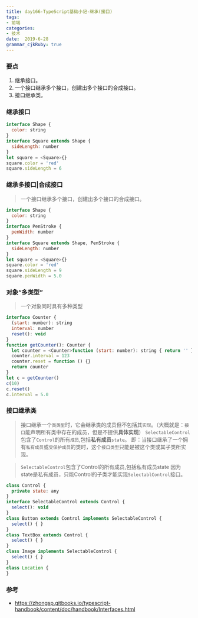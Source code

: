 ```yaml
---
title: day166-TypeScript基础小记-继承(接口)
tags: 
- 前端
categories: 
- 技术
date:  2019-6-28
grammar_cjkRuby: true
---
```

### 要点

1. 继承接口。
2. 一个接口继承多个接口，创建出多个接口的合成接口。
3. 接口继承类。
<!--more-->

### 继承接口
```js
interface Shape {
  color: string
}
interface Square extends Shape {
  sideLength: number
}
let square = <Square>{}
square.color = 'red'
square.sideLength = 6
```

### 继承多接口|合成接口

> 一个接口继承多个接口，创建出多个接口的合成接口。
```js
interface Shape {
  color: string
}
interface PenStroke {
  penWidth: number
}
interface Square extends Shape, PenStroke {
  sideLength: number
}
let square = <Square>{}
square.color = 'red'
square.sideLength = 9
square.penWidth = 5.0
```

### 对象“多类型”

> 一个对象同时具有多种类型

```js
interface Counter {
  (start: number): string
  interval: number
  reset(): void
}
function getCounter(): Counter {
  let counter = <Counter>function (start: number): string { return '' }
  counter.interval = 123
  counter.reset = function () {}
  return counter
}
let c = getCounter()
c(10)
c.reset()
c.interval = 5.0
```

### 接口继承类

>接口继承一个`类类型`时，它会继承类的成员但不包括其`实现`。（大概就是：`接口`能声明所有类中存在的成员，但是不提供**具体实现**）
`SelectableControl`包含了`Control`的所有`成员`,包括**私有成员**`state`。
即：当接口继承了一个拥有`私有成员`或`受保护成员`的类时，这个`接口类型`只能是被这个类或其子类所实现。

> `SelectableControl`包含了Control的所有成员,包括私有成员state
因为state是私有成员，只能Control的子类才能实现`SelectablControl`接口。


```js
class Control {
  private state: any
}
interface SelectableControl extends Control {
  select(): void
}
class Button extends Control implements SelectableControl {
  select() { }
}
class TextBox extends Control {
  select() { }
}
class Image implements SelectableControl {
  select() { }
}
class Location {
}
```
### 参考

+ https://zhongsp.gitbooks.io/typescript-handbook/content/doc/handbook/Interfaces.html